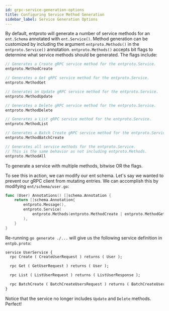 ```yaml
---
id: grpc-service-generation-options
title: Configuring Service Method Generation
sidebar_label: Service Generation Options
---
```

By default, entproto will generate a number of service methods for an `ent.Schema` annotated with `ent.Service()`. Method generation can be customized by including the argument `entproto.Methods()` in the `entproto.Service()` annotation. `entproto.Methods()` accepts bit flags to determine what service methods should be generated. The flags include:
```go
// Generates a Create gRPC service method for the entproto.Service.
entproto.MethodCreate

// Generates a Get gRPC service method for the entproto.Service.
entproto.MethodGet

// Generates an Update gRPC service method for the entproto.Service.
entproto.MethodUpdate

// Generates a Delete gRPC service method for the entproto.Service.
entproto.MethodDelete

// Generates a List gRPC service method for the entproto.Service.
entproto.MethodList

// Generates a Batch Create gRPC service method for the entproto.Service.
entproto.MethodBatchCreate

// Generates all service methods for the entproto.Service.
// This is the same behavior as not including entproto.Methods.
entproto.MethodAll
```
To generate a service with multiple methods, bitwise OR the flags.


To see this in action, we can modify our ent schema. Let's say we wanted to prevent our gRPC client from mutating entries. We can accomplish this by modifying `ent/schema/user.go`:
```go title="ent/schema/user.go" {5}
func (User) Annotations() []schema.Annotation {
	return []schema.Annotation{
		entproto.Message(),
		entproto.Service(
			entproto.Methods(entproto.MethodCreate | entproto.MethodGet | entproto.MethodList | entproto.MethodBatchCreate),
        ),
	}
}
```

Re-running `go generate ./...` will give us the following service definition in `entpb.proto`:
```protobuf title="ent/proto/fluentpb/fluentpb.proto"
service UserService {
  rpc Create ( CreateUserRequest ) returns ( User );

  rpc Get ( GetUserRequest ) returns ( User );

  rpc List ( ListUserRequest ) returns ( ListUserResponse );

  rpc BatchCreate ( BatchCreateUsersRequest ) returns ( BatchCreateUsersResponse );
}
```

Notice that the service no longer includes `Update` and `Delete` methods. Perfect! 